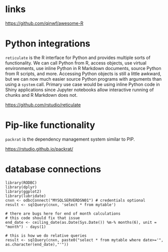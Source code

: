 # links #
<https://github.com/qinwf/awesome-R>


# Python integrations #
`reticulate` is the R interface for Python and provides multiple sorts of functionality. We can call Python from R, access objects, use virtual environments, use inline Python in R Markdown documents, source Python from R scripts, and more. Accessing Python objects is still a little awkward, but we can now much easier source Python programs with arguments than using a `system` call. Primary use case would be using inline Python code in Shiny applications since Jupyter notebooks allow interactive running of chunks and R Markdown does not.

<https://github.com/rstudio/reticulate>

# Pip-like functionality #
`packrat` is the dependency management system similar to PIP.

<https://rstudio.github.io/packrat/>


# database connections #
```
library(RODBC)
library(dplyr)
library(ggplot2)
library(lubridate)
cnxn <- odbcConnect("MYSQLSERVERDSN01") # credentials optional
result <- sqlQuery(cnxn, 'select * from mytable')

# there are bugs here for end of month calculations
# this code should fix that issue
end_date <- ceiling_date(as.Date(Sys.Date()) %m-% months(6), unit = "month") - days(1)

# this is how we do relative queries
result <- sqlQuery(cnxn, paste0("select * from mytable where date>='", as.character(end_date),"'"))
```
